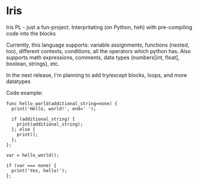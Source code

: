 # Iris
Iris PL - just a fun-project. Interpritating (on Python, heh) with pre-compiling code into the blocks

Currently, this language supports: variable assignments, functions (nested, too), different contexts, conditions, all the operators which python has. Also supports math expressions, comments, data types (numbers[int, float], boolean, strings), etc.

In the next release, I'm planning to add try/except blocks, loops, and more datatypes

Code example:

```
func hello_world(additional_string=none) {
  print('Hello, world!', end=' ');
  
  if (additional_string) {
    print(additional_string);
  }; else {
    print();
  };
};

var = hello_world();

if (var === none) {
  print('Yes, hello!');
};
```
